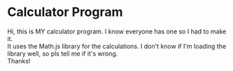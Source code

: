 # Calculator Program

Hi, this is MY calculator program. I know everyone has one so I had to make it.  
It uses the Math.js library for the calculations. I don't know if I'm loading the library well, so pls tell me if it's wrong.  
Thanks!
